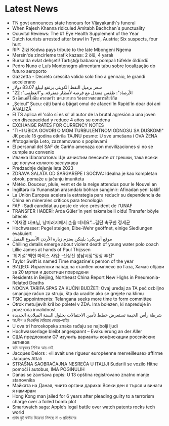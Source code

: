 # Latest News
-  TN govt announces state honours for Vijayakanth`s funeral
-  When Rajesh Khanna ridiculed Amitabh Bachchan`s punctuality
-  Ocuvital Reviews: The #1 Eye Health Supplement of the Year
-  Dutch tourists arrested after brawl in Tyrol, Austria; Six suspects, four hurt
-  RIP: Zizi Kodwa pays tribute to the late Mbongeni Ngema
-  Mersin'de zincirleme trafik kazası: 2 ölü, 4 yaralı
-  Bursa'da evlat dehşeti! Tartıştığı babasını pompalı tüfekle öldürdü
-  Pedro Nuno e Luís Montenegro alimentam tabu sobre localização do futuro aeroporto
-  Gazzetta - Decreto crescita valido solo fino a gennaio, le grandi accelerano
-  سعر برميل النفط الكويتي يرتفع ليبلغ 83.07 دولار
-  "الأرصاد": طقس معتدل مع فرصة لأمطار متفرقة..و"العظمى": 22
-  5 เดือนคดีไม่คืบ ครอบครัว นศ.พยาบาล ร้องตรวจสอบการเสียชีวิต
-  „Șeicul“ Șucu: câți bani a băgat omul de afaceri în Rapid în doar doi ani ANALIZĂ
-  El TS aplica el 'sólo sí es sí' al autor de la brutal agresión a una joven con discapacidad y reduce 4 años su condena
-  EXCHANGE RATES FOR CURRENCY NOTES
-  "TIHI UBICA GOVORI O MOM TURBULENTNOM ODNOSU SA DUŠKOM!" JK posle 15 godina otkrila TAJNU pesme: U sve umešana i OVA ŽENA
-  #fotogalerija Leto, zaznamovano s poplavami
-  El personal del SAF de Cariño amenaza con movilizaciones si no se cumple su convenio
-  Иванка Шалапатова: Ще изчистим пенсиите от грешки, така всеки ще получи колкото заслужава
-  Predzadnje dejanje leta 2023
-  ZDRAVA SALATA OD ŠARGAREPE I SOČIVA: Idealna je kao kompletan obrok, pomaže u jačanju imuniteta
-  Météo. Douceur, pluie, vent et de la neige attendus pour le Nouvel an
-  İngiltərə ilə Yunanıstan arasındakı böhran səngimir: Afinadan yeni təklif
-  La Unión Europea acelera la estrategia para reducir su dependencia de China en minerales críticos para tecnología
-  FAF : Sadi candidat au poste de vice-président de l'UNAF
-  TRANSFER HABERİ: Arda Güler'in yeni takımı belli oldu! Transfer böyle bitecek
-  “이재명 대표님, 낭떠러지에서 손을 떼세요”…결단 촉구한 정세균
-  Hochwasser: Pegel steigen, Elbe-Wehr geöffnet, einige Siedlungen evakuiert
-  موقع أمريكي: بلينكن يعتزم زيارة الأردن الأسبوع المقبل
-  Chilling details emerge about violent death of young water polo coach Lillie James at hands of Paul Thijssen
-  ‘위기설’ 백현 마이스 사업···신상진 성남시장“정상 추진”
-  Taylor Swift is named Time magazine&#039;s person of the year
-  ВИДЕО: Израелски напад на станбен комплекс во Газа, Хамас објави за 20 мртви и десетици повредени
-  Residents in Beijing, Northeast China Report New Highs in Pneumonia-Related Deaths
-  NOĆNA TARIFA SPAS ZA KUĆNI BUDŽET: Ovaj uređaj za TA peć ozbiljno smanjuje račun za struju, šta da uradite ako se grejete na klimu
-  TSIC appointments: Telangana seeks more time to form committee
-  Otrok metuljevih kril bo poletel v ZDA. Ima bolezen, ki napreduje in povzroča invalidnost
-  شرطة رأس الخيمة تستعرض خطط تأمين الاحتفالات بحلول السنة الميلادية الجديدة
-  আ.লীগ ও বিএনপির বৈরিতার ভেতর–বাহির
-  U ova tri horoskopska znaka rađaju se najbolji ljudi
-  Hochwasserlage bleibt angespannt – Evakuierung an der Aller
-  США предложили G7 изучить варианты конфискации российских активов
-  কবি আবুবকর সিদ্দিক আর নেই
-  Jacques Delors : «Il avait une rigueur européenne merveilleuse» affirme Jacques Attali
-  STRAŠNA SAOBRAĆAJNA NESREĆA U ITALIJI Sudarili se vozilo Hitne pomoći i autobus, IMA POGINULIH
-  Danas se završava popis: U 13 opština registrovano znatno manje stanovnika
-  Майката на Даная, чиито органи дариха: Всеки ден я търся и винаги я намирам
-  Hong Kong man jailed for 6 years after pleading guilty to a terrorism charge over a foiled bomb plot
-  Smartwatch saga: Apple’s legal battle over watch patents rocks tech world
-  প্রথম দুই ঘন্টায় বিক্রেতা মিলছে না ৬ প্রতিষ্ঠানের
